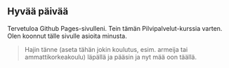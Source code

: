 ## Hyvää päivää

Tervetuloa Github Pages-sivulleni. Tein tämän Pilvipalvelut-kurssia varten. Olen koonnut tälle sivulle asioita minusta.

>Hajin tänne (aseta tähän jokin koulutus, esim. armeija tai ammattikorkeakoulu) läpällä ja pääsin ja nyt mää oon täällä.

